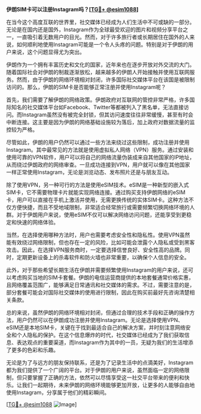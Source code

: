 **伊朗SIM卡可以注册Instagram吗？[[TG💪+ @esim1088](https://t.me/s/esim1088)]**

在当今这个高度互联的世界里，社交媒体已经成为人们生活中不可或缺的一部分。无论是在国内还是国外，Instagram作为全球最受欢迎的图片和视频分享平台之一，一直吸引着无数用户的目光。然而，对于许多旅行者或长期居住在国外的人来说，如何顺利地使用Instagram可能是一个令人头疼的问题。特别是对于伊朗的用户来说，这个问题显得尤为突出。

伊朗作为一个拥有丰富历史和文化的国家，近年来也在逐步开放对外交流的大门。随着国际社会对伊朗的制裁逐渐放松，越来越多的伊朗人开始接触并使用互联网服务。然而，由于伊朗的网络环境相对封闭，许多国际社交媒体平台在该国是被限制访问的。那么，伊朗的SIM卡是否能够正常注册并使用Instagram呢？

首先，我们需要了解伊朗的网络政策。伊朗政府对互联网的管控非常严格，许多国际知名的社交媒体平台如Facebook、Twitter等都被列入了黑名单，无法直接访问。而Instagram虽然没有被完全封锁，但其访问速度往往非常缓慢，甚至有时会中断连接。这主要是因为伊朗的网络基础设施较为落后，加上政府对数据流量的监控较为严格。

尽管如此，伊朗的用户仍然可以通过一些方法来绕过这些限制，成功注册并使用Instagram。其中最常见的方法就是使用虚拟私人网络（VPN）服务。通过安装和使用可靠的VPN软件，用户可以将自己的网络流量伪装成来自其他国家的IP地址，从而绕过伊朗政府的网络审查。一旦成功连接到VPN，用户就可以像在其他国家一样正常使用Instagram，无论是浏览动态、发布照片还是与朋友互动。

除了使用VPN，另一种可行的方法是使用eSIM技术。eSIM是一种新型的嵌入式SIM卡，它不需要物理卡片就能实现网络连接。通过购买支持伊朗网络的eSIM卡，用户可以直接在手机上激活并使用，无需更换传统的实体SIM卡。这种方法不仅方便快捷，而且不受地域限制，非常适合经常旅行或需要频繁切换网络环境的人群。对于伊朗用户来说，使用eSIM不仅可以解决网络访问问题，还能享受到更稳定和快速的网络体验。

当然，在选择使用哪种方法时，用户也需要考虑安全性和隐私性。使用VPN虽然能有效绕过网络限制，但也存在一定的风险，比如可能会泄露个人隐私或受到黑客攻击。因此，在选择VPN服务商时，一定要选择信誉良好、安全性高的品牌。同时，定期更新设备上的杀毒软件和防火墙也非常重要，以确保个人信息的安全。

此外，对于那些希望长期生活在伊朗并需要频繁使用Instagram的用户来说，还可以考虑购买当地的SIM卡套餐。伊朗的电信运营商提供的本地套餐通常价格实惠，且网络覆盖范围广，能够满足日常通讯和社交媒体的需求。不过，需要注意的是，部分套餐可能会对国际社交媒体的使用进行限制，因此在购买前最好先咨询清楚相关条款。

总的来说，虽然伊朗的网络环境相对封闭，但通过合理的技术手段和正确的操作方法，用户仍然可以在伊朗成功注册并使用Instagram。无论是选择使用VPN、eSIM还是本地SIM卡，关键在于找到最适合自己的解决方案，并时刻注意网络安全和个人隐私的保护。在这个信息爆炸的时代，社交媒体已经成为了我们获取信息、表达观点的重要渠道，而Instagram作为其中的一员，无疑为我们的生活增添了更多的色彩和乐趣。

无论是为了与远方的朋友保持联系，还是为了记录生活中的点滴美好，Instagram都为我们提供了一个广阔的平台。对于伊朗的用户来说，虽然面临一定的网络限制，但只要掌握了正确的方法，依然可以尽情享受这一社交平台带来的便利和快乐。让我们一起期待，未来伊朗的网络环境能够更加开放，让更多的人能够自由地使用Instagram，分享属于他们的精彩瞬间。

[[TG💪+ @esim1088](https://t.me/s/esim1088) ![Image](https://i.postimg.cc/4NQfJmqS/Snipaste-2025-05-13-00-14-12.png)]